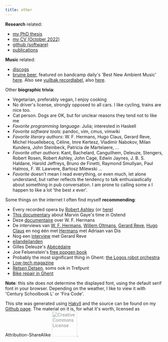 ```yaml
---
title: other
---
```


**Research** related: 

- [my PhD thesis](pdfs/doc.pdf)
- [my CV (October 2022)](pdfs/cv.pdf)
- [github (software)](https://github.com/arzwa)
- [publications](https://scholar.google.com/citations?user=8VSQd34AAAAJ&hl=en&oi=ao)

**Music** related: 

- [discogs](https://www.discogs.com/user/dingelam)
- [bruine beer](https://bruinebeer.bandcamp.com/), featured on bandcamp
daily's 'Best New Ambient Music'
[here](https://daily.bandcamp.com/best-ambient/best-new-ambient-june-2018). Also see [vuilbak recordlabel](https://www.vuilbak.in), also
[here](https://vuilbak.github.io/).

Other **biographic trivia**:

- Vegetarian, preferably vegan, I enjoy cooking
- No driver's license, strongly opposed to all cars. I like cycling, trains are
  nice too.
- Cat person. Dogs are OK, but for unclear reasons they tend not to like me
- *Favorite programming language*: Julia; interested in Haskell
- *Favorite software tools*: pandoc, vim, cmus, vimwiki
- *Favorite literary authors*: W. F. Hermans, Hugo Claus, Gerard Reve, Michel
  Houellebecq, Céline, Imre Kertesz, Vladimir Nabokov, Milan Kundera, John
  Steinbeck, Patricia de Martelaere, ...
- *Favorite other authors*: Kant, Bachelard, Canguilhem, Deleuze, Stengers,
  Robert Rosen, Robert Ashley, John Cage, Edwin Jaynes, J. B. S. Haldane,
  Harold Jeffreys, Bruno de Finetti, Raymond Smullyan, Paul Halmos, F. W.
  Lawvere, Bartosz Milewski ...
- *Favorite* doesn't mean I read everything, or even much, let alone
  understand, but rather reflects the tendency to talk enthusiastically about
  something in pub conversation. I am prone to calling some $x$ I happen to
  like a lot 'the best $x$ ever'.
  
Some things on the internet I often find myself **recommending**:

- Every recorded opera by [Robert
  Ashley](https://vimeo.com/245426776) (or
  [here](https://vimeo.com/user2965755/videos/sort:date/format:detail))
- [This documentary](https://www.youtube.com/watch?v=uzA5p9QOjqE) about Marvin
  Gaye's time in Ostend
- Deze [documentaire](https://www.youtube.com/watch?v=z4n8pGq3-58&t=727s) over W. F. Hermans
- De interviews van [W. F.
  Hermans](https://www.youtube.com/watch?v=Rr4mjU9UAJo&t=23s), [Willem
  Oltmans](https://www.youtube.com/watch?v=2IkeaRXCGJQ&t=206s), [Gerard
  Reve](https://www.youtube.com/watch?v=Wsq2XM6ZCvY), [Hugo
  Claus](https://www.youtube.com/watch?v=gaUcoeL9LMw) en nog één met
  [Hermans](https://www.youtube.com/watch?v=AX9cHI3aU9c) met Adriaan van
  Dis
- Nog een [interview](https://www.youtube.com/watch?v=IYMJikXwyX0) met Gerard Reve
- [eilandeilanden](https://eilandeilanden.bandcamp.com/album/eilandeilanden)
- Gilles Deleuze's
  [Abécédaire](https://www.youtube.com/watch?v=SlNYVnCUvVg&list=PLiR8NqajHNPbaX2rBoA2z6IPGpU0IPlS2)
- Joe Felsenstein's [free popgen book](https://evolution.gs.washington.edu/pgbook/)
- Probably the most significant thing in Ghent: [the Logos robot
  orchestra](https://www.logosfoundation.org/)
- [Low-tech magazine](https://solar.lowtechmagazine.com/)
- [Retsen Detsen](https://www.youtube.com/watch?v=VlFucdXTxhM), soms ook in
  Trefpunt
- [Bike repair in Ghent](https://bergduivel.github.io/balhoofdenmannetje/balhoofd_en_mannetje.html)

**Note**: this site does not determine the displayed font, using the default
serif font in your browser. Depending on the weather, I like to view it with
'Century Schoolbook L' or 'Fira Code'.

This site was generated using [Hakyll](http://jaspervdj.be/hakyll) and the
source can be found on my [Github
page](https://github.com/arzwa/arzwa.github.io).
The material on it is, for what it's worth, licensed as Attribution-ShareAlike
<a rel="license" href="http://creativecommons.org/licenses/by-sa/4.0/"> <img
alt="Creative Commons License" style="border-width:0;opacity:0.5;width:80px;"
src="https://i.creativecommons.org/l/by-sa/4.0/80x15.png" /></a></a>.
